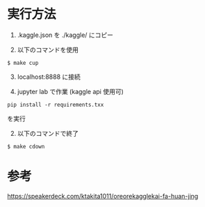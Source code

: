 # 実行方法
1. .kaggle.json を ./kaggle/ にコピー

2. 以下のコマンドを使用 
```
$ make cup
```
3. localhost:8888 に接続

5. jupyter lab で作業 (kaggle api 使用可)
```
pip install -r requirements.txx
```
を実行

2. 以下のコマンドで終了
```
$ make cdown
```

# 参考
https://speakerdeck.com/ktakita1011/oreorekagglekai-fa-huan-jing